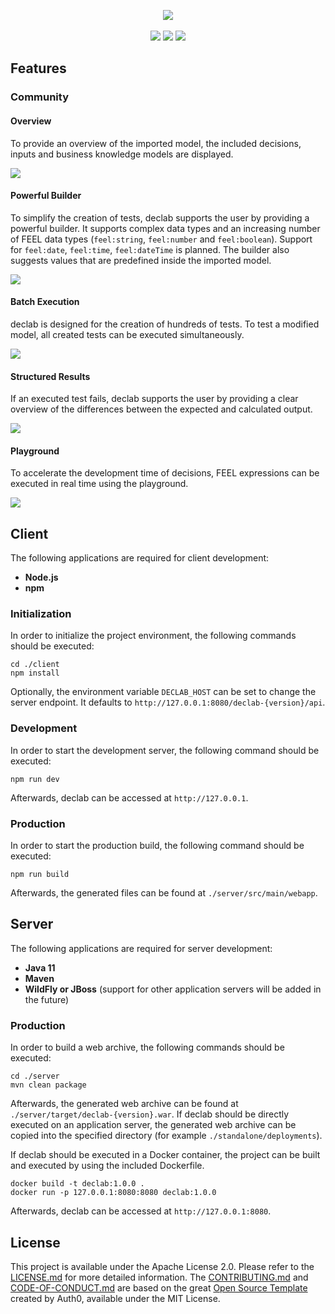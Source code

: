 <p align="center">
  <img src="https://raw.githubusercontent.com/materna-se/declab/master/docs/logo.png">
  <br><br>
  <img src="https://img.shields.io/github/license/materna-se/declab.svg?style=flat-square">
  <img src="https://img.shields.io/circleci/build/github/materna-se/declab.svg?style=flat-square">
  <img src="https://img.shields.io/docker/pulls/maternase/declab?style=flat-square">
</p>

## Features
### Community
#### Overview
To provide an overview of the imported model, the included decisions, inputs and business knowledge models are displayed.

![](./docs/model-overview.png)

#### Powerful Builder
To simplify the creation of tests, declab supports the user by providing a powerful builder.
It supports complex data types and an increasing number of FEEL data types
(`feel:string`, `feel:number` and `feel:boolean`). Support for `feel:date`, `feel:time`, `feel:dateTime` is planned.
The builder also suggests values that are predefined inside the imported model.

![](./docs/builder.png)

#### Batch Execution
declab is designed for the creation of hundreds of tests.
To test a modified model, all created tests can be executed simultaneously.

![](./docs/test-execution.gif)

#### Structured Results
If an executed test fails, declab supports the user by providing
a clear overview of the differences between the expected and calculated output.

![](./docs/test-output.png)

#### Playground
To accelerate the development time of decisions, FEEL expressions
can be executed in real time using the playground.

![](./docs/playground.png)

## Client
The following applications are required for client development:
- **Node.js**
- **npm**

### Initialization
In order to initialize the project environment, the following commands should be executed:
```
cd ./client
npm install
```

Optionally, the environment variable `DECLAB_HOST` can be set to change the server endpoint. It defaults to `http://127.0.0.1:8080/declab-{version}/api`.

### Development
In order to start the development server, the following command should be executed:
```
npm run dev
```
Afterwards, declab can be accessed at `http://127.0.0.1`.

### Production
In order to start the production build, the following command should be executed:
```
npm run build
```
Afterwards, the generated files can be found at `./server/src/main/webapp`.

## Server
The following applications are required for server development:
- **Java 11**
- **Maven**
- **WildFly or JBoss** (support for other application servers will be added in the future)

### Production
In order to build a web archive, the following commands should be executed:
```
cd ./server
mvn clean package
```
Afterwards, the generated web archive can be found at `./server/target/declab-{version}.war`.
If declab should be directly executed on an application server, the generated
web archive can be copied into the specified directory (for example `./standalone/deployments`).

If declab should be executed in a Docker container,
the project can be built and executed by using the included Dockerfile.
```
docker build -t declab:1.0.0 .
docker run -p 127.0.0.1:8080:8080 declab:1.0.0 
```
Afterwards, declab can be accessed at `http://127.0.0.1:8080`.

## License
This project is available under the Apache License 2.0. Please refer to the [LICENSE.md](https://github.com/declab/LICENSE.md) for more detailed information.
The [CONTRIBUTING.md](https://github.com/declab/CONTRIBUTING.md) and [CODE-OF-CONDUCT.md](https://github.com/declab/CODE-OF-CONDUCT.md) are based on the great [Open Source Template](https://github.com/auth0/open-source-template) created by Auth0, available under the MIT License.